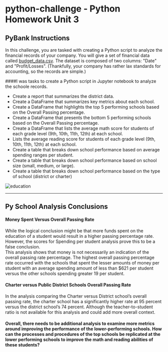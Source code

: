 # python-challenge - Python Homework Unit 3

## PyBank Instructions

In this challenge, you are tasked with creating a Python script to analyze the financial records of your company. You will give a set of financial data called [budget_data.csv](PyBank/Resources/budget_data.csv). The dataset is composed of two columns: "Date" and "Profit/Losses". (Thankfully, your company has rather lax standards for accounting, so the records are simple.)

####I was tasks to create a Python script in Jupyter notebook to analyze the schoole records.
* Create a report that summarizes the district data.  
* Create a DataFrame that summarizes key metrics about each school.
* Create a DataFrame that highlights the top 5 performing schools based on the Overall Passing percentage.
* Create a DataFrame that presents the bottom 5 performing schools based on the Overall Passing percentage.
* Create a DataFrame that lists the average math score for students of each grade level (9th, 10th, 11th, 12th) at each school.
* Lists the average reading score for students of each grade level (9th, 10th, 11th, 12th) at each school.
* Create a table that breaks down school performance based on average spending ranges per student.
* Create a table that breaks down school performance based on school size (small, medium, or large).
* Create a table that breaks down school performance based on the type of school (district or charter)


![education](https://user-images.githubusercontent.com/100793119/185687160-f47975ba-1f81-4a3c-9c5c-866b7e54b031.png)

***

## Py School Analysis Conclusions
#### Money Spent Versus Overall Passing Rate<br>
While the logical conclusion might be that more funds spent on the education of a student would result in a higher passing percentage rate.  However, the scores for Spending per student analysis prove this to be a false conclusion.<br>  This analysis shows that money is not necessarily an indication of the overall passing rate percentage.  The highest overall passing percentage rate occurred with the schools that spent the lesser amounts of money per student with an average spending amount of less than $621 per student versus the other schools spending greater 19 per student.


#### Charter versus Public District Schools Overall Passing Rate<br>
In the analysis comparing the Charter versus District school’s overall passing rate, the charter school has a significantly higher rate at 95 percent versus the district school’s 74 percent. Although the teacher-to-student ratio is not available for this analysis and could add more overall context.

#### Overall, there needs to be additional analysis to examine more metrics around improving the performance of the lower-performing schools. How can the processes and procedures of the top schools be replicated at the lower performing schools to improve the math and reading abilities of these students?



